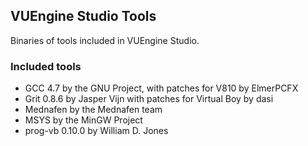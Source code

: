 ## VUEngine Studio Tools

Binaries of tools included in VUEngine Studio.

### Included tools

- GCC 4.7 by the GNU Project, with patches for V810 by ElmerPCFX
- Grit 0.8.6 by Jasper Vijn with patches for Virtual Boy by dasi
- Mednafen by the Mednafen team
- MSYS by the MinGW Project
- prog-vb 0.10.0 by William D. Jones